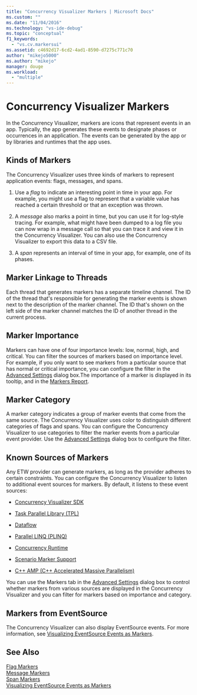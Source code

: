 ```yaml
---
title: "Concurrency Visualizer Markers | Microsoft Docs"
ms.custom: ""
ms.date: "11/04/2016"
ms.technology: "vs-ide-debug"
ms.topic: "conceptual"
f1_keywords: 
  - "vs.cv.markersui"
ms.assetid: c4692d17-6cd2-4ad1-8590-d7275c771c70
author: "mikejo5000"
ms.author: "mikejo"
manager: douge
ms.workload: 
  - "multiple"
---
```

# Concurrency Visualizer Markers
In the Concurrency Visualizer, markers are icons that represent events in an app.  Typically, the app generates these events to designate phases or occurrences in an application.  The events can be generated by the app or by libraries and runtimes that the app uses.  
  
## Kinds of Markers  
 The Concurrency Visualizer uses three kinds of markers to represent application events: flags, messages, and spans.  
  
1.  Use a *flag* to indicate an interesting point in time in your app.  For example, you might use a flag to represent that a variable value has reached a certain threshold or that an exception was thrown.  
  
2.  A *message* also marks a point in time, but you can use it for log-style tracing.  For example, what might have been dumped to a log file you can now wrap in a message call so that you can trace it and view it in the Concurrency Visualizer. You can also use the Concurrency Visualizer to export this data to a CSV file.  
  
3.  A *span* represents an interval of time in your app, for example, one of its phases.  
  
## Marker Linkage to Threads  
 Each thread that generates markers has a separate timeline channel.  The ID of the thread that's responsible for generating the marker events is shown next to the description of the marker channel.  The ID that's shown on the left side of the marker channel matches the ID of another thread in the current process.  
  
## Marker Importance  
 Markers can have one of four importance levels: low, normal, high, and critical.  You can filter the sources of markers based on importance level.  For example, if you only want to see markers from a particular source that has normal or critical importance, you can configure the filter in the [Advanced Settings](../profiling/advanced-settings-dialog-box-concurrency-visualizer.md) dialog box.The importance of a marker is displayed in its tooltip, and in the [Markers Report](../profiling/markers-report.md).  
  
## Marker Category  
 A marker category indicates a group of marker events that come from the same source.  The Concurrency Visualizer uses color to distinguish different categories of flags and spans. You can configure the Concurrency Visualizer to use categories to filter the marker events from a particular event provider.  Use the [Advanced Settings](../profiling/advanced-settings-dialog-box-concurrency-visualizer.md) dialog box to configure the filter.  
  
## Known Sources of Markers  
 Any ETW provider can generate markers, as long as the provider adheres to certain constraints. You can configure the Concurrency Visualizer to listen to additional event sources for markers. By default, it listens to these event sources:  
  
-   [Concurrency Visualizer SDK](../profiling/concurrency-visualizer-sdk.md)  
  
-   [Task Parallel Library (TPL)](/dotnet/standard/parallel-programming/task-parallel-library-tpl)  
  
-   [Dataflow](/dotnet/standard/parallel-programming/dataflow-task-parallel-library)  
  
-   [Parallel LINQ (PLINQ)](/dotnet/standard/parallel-programming/parallel-linq-plinq)  
  
-   [Concurrency Runtime](/cpp/parallel/concrt/concurrency-runtime)  
  
-   [Scenario Marker Support](http://msdn.microsoft.com/en-us/e3b55bc2-b451-4214-ae00-0c7f5a5baec8)  
  
-   [C++ AMP (C++ Accelerated Massive Parallelism)](/cpp/parallel/amp/cpp-amp-cpp-accelerated-massive-parallelism)  
  
 You can use the Markers tab in the [Advanced Settings](../profiling/advanced-settings-dialog-box-concurrency-visualizer.md) dialog box to control whether markers from various sources are displayed in the Concurrency Visualizer and you can filter for markers based on importance and category.  
  
## Markers from EventSource  
 The Concurrency Visualizer can also display EventSource events.  For more information, see [Visualizing EventSource Events as Markers](../profiling/visualizing-eventsource-events-as-markers.md).  
  
## See Also  
 [Flag Markers](../profiling/flag-markers.md)   
 [Message Markers](../profiling/message-markers.md)   
 [Span Markers](../profiling/span-markers.md)   
 [Visualizing EventSource Events as Markers](../profiling/visualizing-eventsource-events-as-markers.md)